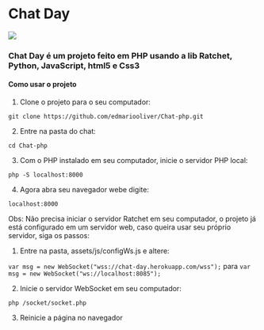 <h1> Chat Day </h1>
<img src="https://scontent.ffec3-1.fna.fbcdn.net/v/t1.0-9/127537111_2779504492290340_6917908437226539688_n.jpg?_nc_cat=102&ccb=2&_nc_sid=e3f864&_nc_ohc=CgOuQ7OWGfIAX83R_ud&_nc_ht=scontent.ffec3-1.fna&oh=d07997033f8ea515c2e7492824800d21&oe=5FF75FFA">


<h3>Chat Day é um projeto feito em PHP usando a lib Ratchet, Python, JavaScript, html5 e Css3</h3>

<h4>Como usar o projeto</h4>

1. Clone o projeto para o seu computador:

`git clone https://github.com/edmariooliver/Chat-php.git`

2. Entre na pasta do chat:

`cd Chat-php`

3. Com o PHP instalado em seu computador, inicie o servidor PHP local:

`php -S localhost:8000`

4. Agora abra seu navegador webe digite:

`localhost:8000`


Obs: Não precisa iniciar o servidor Ratchet em seu computador, o projeto já está configurado em um servidor web, caso queira usar seu próprio servidor, siga os passos:


1. Entre na pasta, assets/js/configWs.js e altere:

`var msg = new WebSocket("wss://chat-day.herokuapp.com/wss");` para `var msg = new WebSocket("ws://localhost:8085");`

2. Inicie o servidor WebSocket em seu computador:

`php /socket/socket.php`

3. Reinicie a página no navegador
